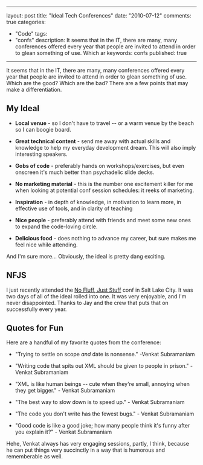 
---
layout: post
title: "Ideal Tech Conferences"
date: "2010-07-12"
comments: true
categories:
  - "Code"
tags:
  - "confs"
description: It seems that in the IT, there are many, many conferences offered every year that people are invited to attend in order to glean something of use.  Which ar
keywords: confs
published: true
---

It seems that in the IT, there are many, many conferences offered every year that people are invited to attend in order to glean something of use.  Which are the good?  Which are the bad?  There are a few points that may make a differentiation.

<!--more-->

My Ideal
---------

* **Local venue** - so I don't have to travel -- or a warm venue by the beach so I can boogie board.

* **Great technical content** - send me away with actual skills and knowledge to help my everyday development dream.  This will also imply interesting speakers.

* **Gobs of code** - preferably hands on workshops/exercises, but even onscreen it's much better than psychadelic slide decks.

* **No marketing material** - this is the number one excitement killer for me when looking at potential conf session schedules: it reeks of marketing.

* **Inspiration** - in depth of knowledge, in motivation to learn more, in effective use of tools, and in clarity of teaching

* **Nice people** - preferably attend with friends and meet some new ones to expand the code-loving circle.

* **Delicious food** - does nothing to advance my career, but sure makes me feel nice while attending.

And I'm sure more...  Obviously, the ideal is pretty dang exciting.

NFJS
-------

I just recently attended the [No Fluff, Just Stuff](http://www.nofluffjuststuff.com/) conf in Salt Lake City.  It was two days of all of the ideal rolled into one.  It was very enjoyable, and I'm never disappointed.  Thanks to Jay and the crew that puts that on successfully every year.

Quotes for Fun
-----------------

Here are a handful of my favorite quotes from the conference:

* "Trying to settle on scope *and* date is nonsense." -Venkat Subramaniam

* "Writing code that spits out XML should be given to people in prison." - Venkat Subramaniam

* "XML is like human beings -- cute when they're small, annoying when they get bigger." - Venkat Subramaniam

* "The best way to slow down is to speed up." - Venkat Subramaniam

* "The code you don't write has the fewest bugs." - Venkat Subramaniam

* "Good code is like a good joke; how many people think it's funny after you explain it?" - Venkat Subramaniam

Hehe, Venkat always has very engaging sessions, partly, I think, because he can put things very succinctly in a way that is humorous and rememberable as well.

  
